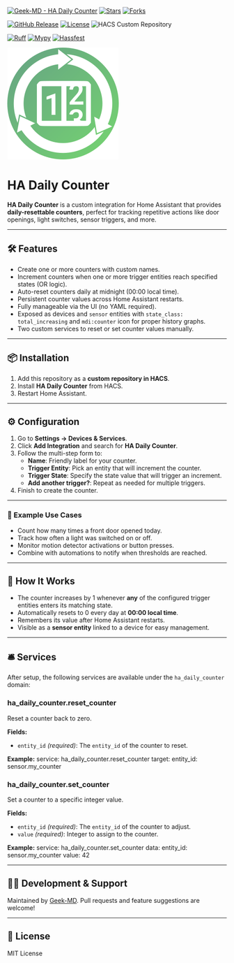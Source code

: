 [![Geek-MD - HA Daily Counter](https://img.shields.io/static/v1?label=Geek-MD&message=HA%20Daily%20Counter&color=blue&logo=github)](https://github.com/Geek-MD/HA_Daily_Counter)
[![Stars](https://img.shields.io/github/stars/Geek-MD/HA_Daily_Counter?style=social)](https://github.com/Geek-MD/HA_Daily_Counter)
[![Forks](https://img.shields.io/github/forks/Geek-MD/HA_Daily_Counter?style=social)](https://github.com/Geek-MD/HA_Daily_Counter)

[![GitHub Release](https://img.shields.io/github/release/Geek-MD/HA_Daily_Counter?include_prereleases&sort=semver&color=blue)](https://github.com/Geek-MD/HA_Daily_Counter/releases)
[![License](https://img.shields.io/badge/License-MIT-blue)](#license)
![HACS Custom Repository](https://img.shields.io/badge/HACS-Custom%20Repository-blue)

[![Ruff](https://github.com/Geek-MD/HA_Daily_Counter/actions/workflows/ci.yaml/badge.svg?branch=main&label=Ruff)](https://github.com/Geek-MD/HA_Daily_Counter/actions/workflows/ci.yaml)
[![Mypy](https://github.com/Geek-MD/HA_Daily_Counter/actions/workflows/ci.yaml/badge.svg?branch=main&label=Mypy)](https://github.com/Geek-MD/HA_Daily_Counter/actions/workflows/ci.yaml)
[![Hassfest](https://github.com/Geek-MD/HA_Daily_Counter/actions/workflows/ci.yaml/badge.svg?branch=main&label=Hassfest)](https://github.com/Geek-MD/HA_Daily_Counter/actions/workflows/ci.yaml)

![HA Daily Counter Icon](https://github.com/Geek-MD/HA_Daily_Counter/blob/main/icon.png?raw=true)

# HA Daily Counter

**HA Daily Counter** is a custom integration for Home Assistant that provides **daily-resettable counters**, perfect for tracking repetitive actions like door openings, light switches, sensor triggers, and more.

---

## 🛠️ Features

- Create one or more counters with custom names.  
- Increment counters when one or more trigger entities reach specified states (OR logic).  
- Auto-reset counters daily at midnight (00:00 local time).  
- Persistent counter values across Home Assistant restarts.  
- Fully manageable via the UI (no YAML required).  
- Exposed as devices and `sensor` entities with `state_class: total_increasing` and `mdi:counter` icon for proper history graphs.  
- Two custom services to reset or set counter values manually.  

---

## 📦 Installation

1. Add this repository as a **custom repository in HACS**.  
2. Install **HA Daily Counter** from HACS.  
3. Restart Home Assistant.  

---

## ⚙️ Configuration

1. Go to **Settings → Devices & Services**.  
2. Click **Add Integration** and search for **HA Daily Counter**.  
3. Follow the multi-step form to:  
   - **Name**: Friendly label for your counter.  
   - **Trigger Entity**: Pick an entity that will increment the counter.  
   - **Trigger State**: Specify the state value that will trigger an increment.  
   - **Add another trigger?**: Repeat as needed for multiple triggers.  
4. Finish to create the counter.  

---

### 📝 Example Use Cases

- Count how many times a front door opened today.  
- Track how often a light was switched on or off.  
- Monitor motion detector activations or button presses.  
- Combine with automations to notify when thresholds are reached.  

---

## 🔎 How It Works

- The counter increases by 1 whenever **any** of the configured trigger entities enters its matching state.  
- Automatically resets to 0 every day at **00:00 local time**.  
- Remembers its value after Home Assistant restarts.  
- Visible as a **sensor entity** linked to a device for easy management.  

---

## 🛎️ Services

After setup, the following services are available under the `ha_daily_counter` domain:

### ha_daily_counter.reset_counter

Reset a counter back to zero.

**Fields:**
- `entity_id` _(required)_: The `entity_id` of the counter to reset.

**Example:**
    service: ha_daily_counter.reset_counter
    target:
      entity_id: sensor.my_counter

### ha_daily_counter.set_counter

Set a counter to a specific integer value.

**Fields:**
- `entity_id` _(required)_: The `entity_id` of the counter to adjust.  
- `value` _(required)_: Integer to assign to the counter.

**Example:**
    service: ha_daily_counter.set_counter
    data:
      entity_id: sensor.my_counter
      value: 42

---

## 🧑‍💻 Development & Support

Maintained by [Geek-MD](https://github.com/Geek-MD). Pull requests and feature suggestions are welcome!

---

## 📄 License

MIT License 
